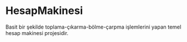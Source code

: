 # HesapMakinesi
Basit bir şekilde toplama-çıkarma-bölme-çarpma işlemlerini yapan temel hesap makinesi projesidir.
